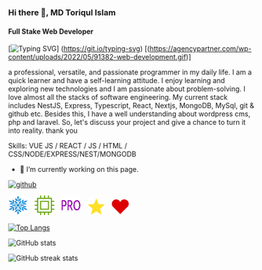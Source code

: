 ### Hi there 👋, MD Toriqul Islam
#### Full Stake Web Developer
[![Typing SVG](https://readme-typing-svg.demolab.com?font=Fira+Code&pause=1000&width=435&lines=Full+stack+developer)]
(https://git.io/typing-svg)
[(https://agencypartner.com/wp-content/uploads/2022/05/91382-web-development.gif)]

a professional, versatile, and passionate programmer in my daily life. I am a quick learner and have a self-learning attitude. I enjoy learning and exploring new technologies and I am passionate about problem-solving. I love almost all the stacks of software engineering. My current stack includes NestJS, Express, Typescript, React, Nextjs, MongoDB, MySql, git & github etc. Besides this, I have a well understanding about wordpress cms, php and laravel. So, let's discuss your project and give a chance to turn it into reality. thank you

Skills: VUE JS / REACT / JS / HTML / CSS/NODE/EXPRESS/NEST/MONGODB

- 🔭 I’m currently working on this page. 


[<img src='https://cdn.jsdelivr.net/npm/simple-icons@3.0.1/icons/github.svg' alt='github' height='40'>](https://github.com/Mirazul3221)  

<a href='https://archiveprogram.github.com/'><img src='https://raw.githubusercontent.com/acervenky/animated-github-badges/master/assets/acbadge.gif' width='40' height='40'></a> <a href='https://docs.github.com/en/developers'><img src='https://raw.githubusercontent.com/acervenky/animated-github-badges/master/assets/devbadge.gif' width='40' height='40'></a> <a href='https://github.com/pricing'><img src='https://raw.githubusercontent.com/acervenky/animated-github-badges/master/assets/pro.gif' width='40' height='40'></a> <a href='https://stars.github.com/'><img src='https://raw.githubusercontent.com/acervenky/animated-github-badges/master/assets/starbadge.gif' width='35' height='35'></a> <a href='https://docs.github.com/en/github/supporting-the-open-source-community-with-github-sponsors'><img src='https://raw.githubusercontent.com/acervenky/animated-github-badges/master/assets/sponsorbadge.gif' width='35' height='35'></a> 

[![Top Langs](https://github-readme-stats.vercel.app/api/top-langs/?username=Mirazul3221)](https://github.com/anuraghazra/github-readme-stats)

![GitHub stats](https://github-readme-stats.vercel.app/api?username=Mirazul3221&show_icons=true&count_private=true)  

![GitHub streak stats](https://streak-stats.demolab.com/?user=Mirazul3221)  

